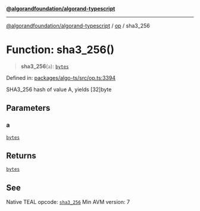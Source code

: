 [**@algorandfoundation/algorand-typescript**](../../../README.md)

***

[@algorandfoundation/algorand-typescript](../../../README.md) / [op](../README.md) / sha3\_256

# Function: sha3\_256()

> **sha3\_256**(`a`): [`bytes`](../../../type-aliases/bytes.md)

Defined in: [packages/algo-ts/src/op.ts:3394](https://github.com/algorandfoundation/puya-ts/blob/main/packages/algo-ts/src/op.ts#L3394)

SHA3_256 hash of value A, yields [32]byte

## Parameters

### a

[`bytes`](../../../type-aliases/bytes.md)

## Returns

[`bytes`](../../../type-aliases/bytes.md)

## See

Native TEAL opcode: [`sha3_256`](https://developer.algorand.org/docs/get-details/dapps/avm/teal/opcodes/v10/#sha3_256)
Min AVM version: 7
